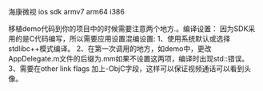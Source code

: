 海康微视 ios sdk armv7 arm64 i386 

移植demo代码到你的项目中的时候需要注意两个地方.。编译设置：
因为SDK采用的是C代码编写，所以需要应用设置混编设置:
1、使用系统默认或选择stdlibc++模式编译。
2、在第一次调用的地方，如demo中，更改AppDelegate.m文件的后缀为.mm如果不设置这两项，编译时出现std::错误。
3、需要在other link flags 加上-ObjC字段，这样可以保证视频通话可以看到头像。
